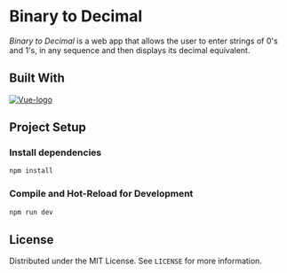 # Binary to Decimal

*Binary to Decimal* is a web app that allows the user to enter strings of 0's and 1's, in any sequence and then displays its decimal equivalent.

## Built With

[![Vue-logo]][Vue-link]

## Project Setup

### Install dependencies

```sh
npm install
```

### Compile and Hot-Reload for Development

```sh
npm run dev
```

[Vue-logo]: https://img.shields.io/badge/Vue.js-4fc08d?style=for-the-badge&logo=vue.js&logoColor=white
[Vue-link]: https://vuejs.org/

## License

Distributed under the MIT License. See `LICENSE` for more information.